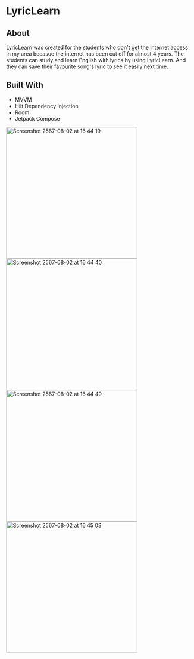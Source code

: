 # LyricLearn

## About

 LyricLearn was created for the students who don't get the internet access in my area becasue the internet has been cut off for almost 4 years.
 The students can study and learn English with lyrics by using LyricLearn. And they can save their favourite song's lyric to see it easily next time.
## Built With
- MVVM
- Hilt Dependency Injection
- Room
- Jetpack Compose

<img width="352" alt="Screenshot 2567-08-02 at 16 44 19" src="https://github.com/user-attachments/assets/9e135171-1ed7-4eef-966a-0cd0b17f3286">
<img width="352" alt="Screenshot 2567-08-02 at 16 44 40" src="https://github.com/user-attachments/assets/70f5a5fc-d678-4925-9eea-50b99356793c">
<img width="352" alt="Screenshot 2567-08-02 at 16 44 49" src="https://github.com/user-attachments/assets/df1c8b3c-2e72-4e62-a2a7-f4c91b7b4e13">
<img width="352" alt="Screenshot 2567-08-02 at 16 45 03" src="https://github.com/user-attachments/assets/a1590119-f1f8-41e2-80d6-4d2a7ad4c06f">


